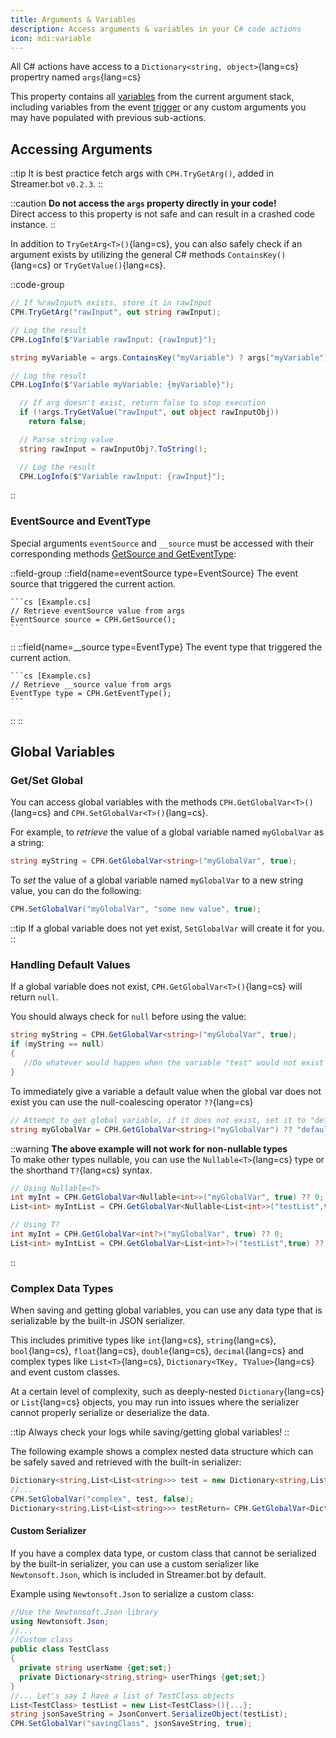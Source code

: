 ```yaml
---
title: Arguments & Variables
description: Access arguments & variables in your C# code actions
icon: mdi:variable
---
```


All C# actions have access to a `Dictionary<string, object>`{lang=cs} propertry named `args`{lang=cs}

This property contains all [variables](/guide/variables) from the current argument stack, including variables from the event [trigger](/guide/triggers) or any custom arguments you may have populated with previous sub-actions.

## Accessing Arguments
::tip
It is best practice fetch args with `CPH.TryGetArg()`, added in Streamer.bot `v0.2.3`.
::

::caution
**Do not access the `args` property directly in your code!**
<br>
Direct access to this property is not safe and can result in a crashed code instance.
::

In addition to `TryGetArg<T>()`{lang=cs}, you can also safely check if an argument exists by utilizing the general C# methods `ContainsKey()`{lang=cs} or `TryGetValue()`{lang=cs}.

::code-group
  ```cs [TryGetArg]
  // If %rawInput% exists, store it in rawInput
  CPH.TryGetArg("rawInput", out string rawInput);

  // Log the result
  CPH.LogInfo($"Variable rawInput: {rawInput}");
  ```

  ```cs [ContainsKey]
  string myVariable = args.ContainsKey("myVariable") ? args["myVariable"] : null;

  // Log the result
  CPH.LogInfo($"Variable myVariable: {myVariable}");
  ```

  ```cs [TryGetValue]
    // If arg doesn't exist, return false to stop execution
    if (!args.TryGetValue("rawInput", out object rawInputObj))
      return false;

    // Parse string value
    string rawInput = rawInputObj?.ToString();

    // Log the result
    CPH.LogInfo($"Variable rawInput: {rawInput}");
  ```
::

### EventSource and EventType
Special arguments `eventSource` and `__source` must be accessed with their corresponding methods [GetSource and GetEventType](/api/csharp/core/events):

::field-group
  ::field{name=eventSource type=EventSource}
    The event source that triggered the current action.

    ```cs [Example.cs]
    // Retrieve eventSource value from args
    EventSource source = CPH.GetSource();
    ```
  ::
  ::field{name=__source type=EventType}
    The event type that triggered the current action.

    ```cs [Example.cs]
    // Retrieve __source value from args
    EventType type = CPH.GetEventType();
    ```
  ::
::

## Global Variables

### Get/Set Global
You can access global variables with the methods `CPH.GetGlobalVar<T>()`{lang=cs} and `CPH.SetGlobalVar<T>()`{lang=cs}.

For example, to *retrieve* the value of a global variable named `myGlobalVar` as a string:
```cs
string myString = CPH.GetGlobalVar<string>("myGlobalVar", true);
```

To *set* the value of a global variable named `myGlobalVar` to a new string value, you can do the following:
```cs
CPH.SetGlobalVar("myGlobalVar", "some new value", true);
```

::tip
If a global variable does not yet exist, `SetGlobalVar` will create it for you.
::

### Handling Default Values
If a global variable does not exist, `CPH.GetGlobalVar<T>()`{lang=cs} will return `null`.

You should always check for `null` before using the value:

```cs
string myString = CPH.GetGlobalVar<string>("myGlobalVar", true);
if (myString == null)
{
   //Do whatever would happen when the variable "test" would not exist
}
```

To immediately give a variable a default value when the global var does not exist you can use the null-coalescing operator `??`{lang=cs}

```cs
// Attempt to get global variable, if it does not exist, set it to "defaultValue"
string myGlobalVar = CPH.GetGlobalVar<string>("myGlobalVar") ?? "defaultValue";
```

::warning
**The above example will not work for non-nullable types**
<br>
To make other types nullable, you can use the `Nullable<T>`{lang=cs} type or the shorthand `T?`{lang=cs} syntax.

```cs
// Using Nullable<T>
int myInt = CPH.GetGlobalVar<Nullable<int>>("myGlobalVar", true) ?? 0;
List<int> myIntList = CPH.GetGlobalVar<Nullable<List<int>>("testList",true) ?? new List<int>();

// Using T?
int myInt = CPH.GetGlobalVar<int?>("myGlobalVar", true) ?? 0;
List<int> myIntList = CPH.GetGlobalVar<List<int>?>("testList",true) ?? new List<int>();
```
::

### Complex Data Types

When saving and getting global variables, you can use any data type that is serializable by the built-in JSON serializer.

This includes primitive types like `int`{lang=cs}, `string`{lang=cs}, `bool`{lang=cs}, `float`{lang=cs}, `double`{lang=cs}, `decimal`{lang=cs} and complex types like `List<T>`{lang=cs}, `Dictionary<TKey, TValue>`{lang=cs} and event custom classes.

At a certain level of complexity, such as deeply-nested `Dictionary`{lang=cs} or `List`{lang=cs} objects, you may run into issues where the serializer cannot properly serialize or deserialize the data.

::tip
Always check your logs while saving/getting global variables!
::

The following example shows a complex nested data structure which can be safely saved and retrieved with the built-in serializer:

```cs
Dictionary<string,List<List<string>>> test = new Dictionary<string,List<List<string>>>();
//...
CPH.SetGlobalVar("complex", test, false);
Dictionary<string,List<List<string>>> testReturn= CPH.GetGlobalVar<Dictionary<string,List<List<string>>>>("complex", false)
```

#### Custom Serializer
If you have a complex data type, or custom class that cannot be serialized by the built-in serializer, you can use a custom serializer like `Newtonsoft.Json`, which is included in Streamer.bot by default.

Example using `Newtonsoft.Json` to serialize a custom class:

```cs
//Use the Newtonsoft.Json library
using Newtonsoft.Json;
//...
//Custom class
public class TestClass
{
  private string userName {get;set;}
  private Dictionary<string,string> userThings {get;set;}
}
//... Let's say I have a list of TestClass objects
List<TestClass> testList = new List<TestClass>(){...};
string jsonSaveString = JsonConvert.SerializeObject(testList);
CPH.SetGlobalVar("savingClass", jsonSaveString, true);
```